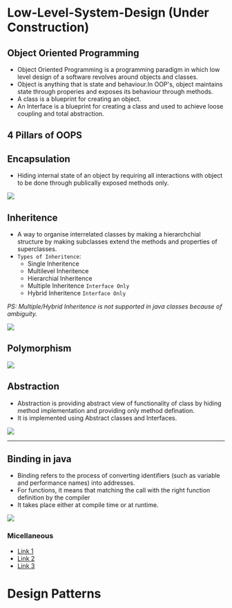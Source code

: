# Low-Level-System-Design (Under Construction)

## Object Oriented Programming

- Object Oriented Programming is a programming paradigm in which low level design of a software revolves around objects and classes.
- Object is anything that is state and behaviour.In OOP's, object maintains state through properies and exposes its behaviour through methods.
- A class is a blueprint for creating an object.
- An Interface is a blueprint for creating a class and used to achieve loose coupling and total abstraction.

## 4 Pillars of OOPS

## **Encapsulation**
-  Hiding internal state of an object by requiring all interactions with object to be done through publically exposed methods only.

![](https://firebasestorage.googleapis.com/v0/b/boom-b9a18.appspot.com/o/LLD%2Fa1.png?alt=media&token=1bab9e2c-7a75-4f11-9d19-6a4b12a59d33)

## **Inheritence**
- A way to organise interrelated classes by making a hierarchchial structure by making subclasses extend the methods and properties of superclasses.
- `Types of Inheritence`:
  - Single Inheritence
  - Multilevel Inheritence
  - Hierarchial Inheritence
  - Multiple Inheritence `Interface Only`
  - Hybrid Inheritence `Interface Only`

*PS: Multiple/Hybrid Inheritence is not supported in java classes because of ambiguity.*

![](https://firebasestorage.googleapis.com/v0/b/boom-b9a18.appspot.com/o/LLD%2Fa2.png?alt=media&token=af4e2005-e3e7-496f-8a4b-eea2826153cd)

## **Polymorphism**

![](https://firebasestorage.googleapis.com/v0/b/boom-b9a18.appspot.com/o/LLD%2Fa3.png?alt=media&token=0a18126f-35c9-44d0-bf35-074e323e9413)

## **Abstraction**

- Abstraction is providing abstract view of functionality of class by hiding method implementation and providing only method defination.
- It is implemented using Abstract classes and Interfaces.

![](https://firebasestorage.googleapis.com/v0/b/boom-b9a18.appspot.com/o/LLD%2Fa4.png?alt=media&token=e307c94b-56c8-40b8-87cf-fbe8cd3d6b75)

---

## Binding in java

- Binding refers to the process of converting identifiers (such as variable and performance names) into addresses.
- For functions, it means that matching the call with the right function definition by the compiler
- It takes place either at compile time or at runtime.

![](https://firebasestorage.googleapis.com/v0/b/boom-b9a18.appspot.com/o/LLD%2Fa5.png?alt=media&token=8ae8e2aa-d887-49f9-a3ce-5a9aa9fb2dea)

### Micellaneous

- [Link 1](https://firebasestorage.googleapis.com/v0/b/boom-b9a18.appspot.com/o/LLD%2Fl1.png?alt=media&token=01b6dd18-cd7b-4356-95c3-311d4ee691b9)
- [Link 2](https://firebasestorage.googleapis.com/v0/b/boom-b9a18.appspot.com/o/LLD%2Fl2.png?alt=media&token=c98152fb-d93c-4ac2-974b-ed480496f05f)
- [Link 3](https://firebasestorage.googleapis.com/v0/b/boom-b9a18.appspot.com/o/LLD%2Fl3.png?alt=media&token=d9cc0cff-eda1-4f43-8cd5-c17822ed7df1)

# Design Patterns
